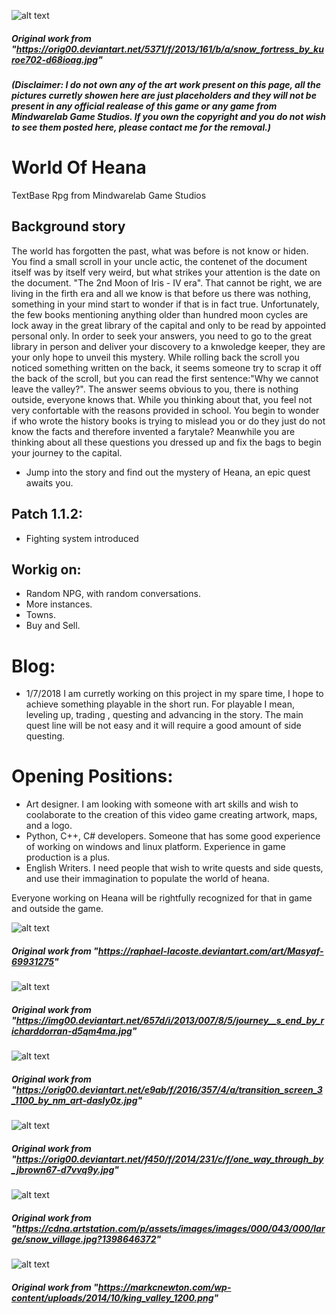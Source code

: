 ![alt text](https://orig00.deviantart.net/5371/f/2013/161/b/a/snow_fortress_by_kuroe702-d68ioag.jpg)
##### Original work from "https://orig00.deviantart.net/5371/f/2013/161/b/a/snow_fortress_by_kuroe702-d68ioag.jpg"

##### (Disclaimer: I do not own any of the art work present on this page, all the pictures curretly showen here are just placeholders and they will not be present in any official realease of this game or any game from Mindwarelab Game Studios. If you own the copyright and you do not wish to see them posted here, please contact me for the removal.) 

# World Of Heana
TextBase Rpg from Mindwarelab Game Studios

## Background story
The world has forgotten the past, what was before is not know or hiden. You find a small scroll in your uncle actic, the contenet of the document itself was by itself very weird, but what strikes your attention is the date on the document. "The 2nd Moon of Iris - IV era". 
That cannot be right, we are living in the firth era and all we know is that before us there was nothing, something in your mind start to wonder if that is in fact true. Unfortunately, the few books mentioning anything older than hundred moon cycles are lock away in the great library of the capital and only to be read by appointed personal only. In order to seek your answers, you need to go to the great library in person and deliver your discovery to a knwoledge keeper, they are your only hope to unveil this mystery. While rolling back the scroll you noticed something written on the back, it seems someone try to scrap it off the back of the scroll, but you can read the first sentence:"Why we cannot leave the valley?". The answer seems obvious to you, there is nothing outside, everyone knows that. While you thinking about that, you feel not very confortable with the reasons provided in school. You begin to wonder if who wrote the history books is trying to mislead you or do they just do not know the facts and therefore invented a farytale? Meanwhile you are thinking about all these questions you dressed up and fix the bags to begin your journey to the capital. 
* Jump into the story and find out the mystery of Heana, an epic quest awaits you. 
## Patch 1.1.2:
* Fighting system introduced

## Workig on:
* Random NPG, with random conversations.
* More instances.
* Towns.
* Buy and Sell.

# Blog:
* 1/7/2018
I am curretly working on this project in my spare time, I hope to achieve something playable in the short run. For playable I mean, leveling up, trading , questing and advancing in the story. The main quest line will be not easy and it will require a good amount of side questing. 


# Opening Positions:
* Art designer. 
I am looking with someone with art skills and wish to coolaborate to the creation of this video game creating artwork, maps, and a logo.
* Python, C++, C# developers.
Someone that has some good experience of working on windows and linux platform. Experience in game production is a plus.
* English Writers.
I need people that wish to write quests and side quests, and use their immagination to populate the world of heana. 

Everyone working on Heana will be rightfully recognized for that in game and outside the game. 

![alt text](https://img00.deviantart.net/07b5/i/2008/006/3/3/masyaf_by_raphael_lacoste.jpg)
##### Original work from "https://raphael-lacoste.deviantart.com/art/Masyaf-69931275"
![alt text](https://img00.deviantart.net/657d/i/2013/007/8/5/journey__s_end_by_richarddorran-d5qm4ma.jpg)
##### Original work from "https://img00.deviantart.net/657d/i/2013/007/8/5/journey__s_end_by_richarddorran-d5qm4ma.jpg"
![alt text](https://orig00.deviantart.net/e9ab/f/2016/357/4/a/transition_screen_3_1100_by_nm_art-dasly0z.jpg)
##### Original work from "https://orig00.deviantart.net/e9ab/f/2016/357/4/a/transition_screen_3_1100_by_nm_art-dasly0z.jpg"
![alt text](https://orig00.deviantart.net/f450/f/2014/231/c/f/one_way_through_by_jbrown67-d7vvq9y.jpg)
##### Original work from "https://orig00.deviantart.net/f450/f/2014/231/c/f/one_way_through_by_jbrown67-d7vvq9y.jpg"
![alt text](https://cdna.artstation.com/p/assets/images/images/000/043/000/large/snow_village.jpg)
##### Original work from "https://cdna.artstation.com/p/assets/images/images/000/043/000/large/snow_village.jpg?1398646372"
![alt text](https://markcnewton.com/wp-content/uploads/2014/10/king_valley_1200.png)
##### Original work from "https://markcnewton.com/wp-content/uploads/2014/10/king_valley_1200.png"
